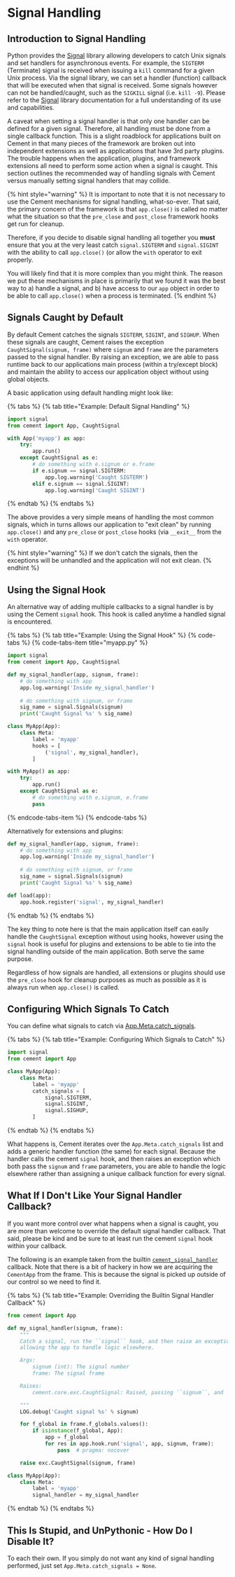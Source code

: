 # Signal Handling

## Introduction to Signal Handling

Python provides the [Signal](http://docs.python.org/library/signal.html) library allowing developers to catch Unix signals and set handlers for asynchronous events. For example, the `SIGTERM` \(Terminate\) signal is received when issuing a `kill` command for a given Unix process. Via the signal library, we can set a handler \(function\) callback that will be executed when that signal is received. Some signals however can not be handled/caught, such as the `SIGKILL` signal \(i.e. `kill -9`\). Please refer to the [Signal](http://docs.python.org/library/signal.html) library documentation for a full understanding of its use and capabilities.

A caveat when setting a signal handler is that only one handler can be defined for a given signal. Therefore, all handling must be done from a single callback function. This is a slight roadblock for applications built on Cement in that many pieces of the framework are broken out into independent extensions as well as applications that have 3rd party plugins. The trouble happens when the application, plugins, and framework extensions all need to perform some action when a signal is caught. This section outlines the recommended way of handling signals with Cement versus manually setting signal handlers that may collide.

{% hint style="warning" %}
It is important to note that it is not necessary to use the Cement mechanisms for signal handling, what-so-ever. That said, the primary concern of the framework is that `app.close()` is called no matter what the situation so that the `pre_close` and `post_close` framework hooks get run for cleanup. 

Therefore, if you decide to disable signal handling all together you **must** ensure that you at the very least catch `signal.SIGTERM` and `signal.SIGINT` with the ability to call `app.close()` \(or allow the `with` operator to exit properly. 

You will likely find that it is more complex than you might think. The reason we put these mechanisms in place is primarily that we found it was the best way to a\) handle a signal, and b\) have access to our `app` object in order to be able to call `app.close()` when a process is terminated.
{% endhint %}

## Signals Caught by Default

By default Cement catches the signals `SIGTERM`, `SIGINT`, and `SIGHUP`. When these signals are caught, Cement raises the exception `CaughtSignal(signum, frame)` where `signum` and `frame` are the parameters passed to the signal handler. By raising an exception, we are able to pass runtime back to our applications main process \(within a try/except block\) and maintain the ability to access our application object without using global objects.

A basic application using default handling might look like:

{% tabs %}
{% tab title="Example: Default Signal Handling" %}
```python
import signal
from cement import App, CaughtSignal

with App('myapp') as app:
    try:
        app.run()
    except CaughtSignal as e:
        # do something with e.signum or e.frame
        if e.signum == signal.SIGTERM:
            app.log.warning('Caught SIGTERM')
        elif e.signum == signal.SIGINT:
            app.log.warning('Caught SIGINT')
```
{% endtab %}
{% endtabs %}

The above provides a very simple means of handling the most common signals, which in turns allows our application to "exit clean" by running `app.close()` and any `pre_close` or `post_close` hooks \(via `__exit__` from the `with` operator. 

{% hint style="warning" %}
If we don't catch the signals, then the exceptions will be unhandled and the application will not exit clean.
{% endhint %}

## Using the Signal Hook

An alternative way of adding multiple callbacks to a signal handler is by using the Cement `signal` hook. This hook is called anytime a handled signal is encountered.

{% tabs %}
{% tab title="Example: Using the Signal Hook" %}
{% code-tabs %}
{% code-tabs-item title="myapp.py" %}
```python
import signal
from cement import App, CaughtSignal

def my_signal_handler(app, signum, frame):
    # do something with app
    app.log.warning('Inside my_signal_handler')
    
    # do something with signum, or frame
    sig_name = signal.Signals(signum)
    print('Caught Signal %s' % sig_name)

class MyApp(App):
    class Meta:
        label = 'myapp'
        hooks = [
            ('signal', my_signal_handler),
        ]

with MyApp() as app:
    try:
        app.run()
    except CaughtSignal as e:
        # do something with e.signum, e.frame
        pass

```
{% endcode-tabs-item %}
{% endcode-tabs %}

Alternatively for extensions and plugins:

```python
def my_signal_handler(app, signum, frame):
    # do something with app
    app.log.warning('Inside my_signal_handler')
    
    # do something with signum, or frame
    sig_name = signal.Signals(signum)
    print('Caught Signal %s' % sig_name)

def load(app):
    app.hook.register('signal', my_signal_handler)
```
{% endtab %}
{% endtabs %}

The key thing to note here is that the main application itself can easily handle the `CaughtSignal` exception without using hooks, however using the `signal` hook is useful for plugins and extensions to be able to tie into the signal handling outside of the main application. Both serve the same purpose.

Regardless of how signals are handled, all extensions or plugins should use the `pre_close` hook for cleanup purposes as much as possible as it is always run when `app.close()` is called.

## Configuring Which Signals To Catch

You can define what signals to catch via [App.Meta.catch\_signals](https://cement.readthedocs.io/en/2.99/api/core/foundation/#cement.core.foundation.App.Meta.catch_signals).

{% tabs %}
{% tab title="Example: Configuring Which Signals to Catch" %}
```python
import signal
from cement import App

class MyApp(App):
    class Meta:
        label = 'myapp'
        catch_signals = [
            signal.SIGTERM,
            signal.SIGINT,
            signal.SIGHUP,
        ]
```
{% endtab %}
{% endtabs %}

What happens is, Cement iterates over the `App.Meta.catch_signals` list and adds a generic handler function \(the same\) for each signal. Because the handler calls the cement `signal` hook, and then raises an exception which both pass the `signum` and `frame` parameters, you are able to handle the logic elsewhere rather than assigning a unique callback function for every signal.

## What If I Don't Like Your Signal Handler Callback?

If you want more control over what happens when a signal is caught, you are more than welcome to override the default signal handler callback. That said, please be kind and be sure to at least run the cement `signal` hook within your callback.

The following is an example taken from the builtin [`cement_signal_handler`](https://cement.readthedocs.io/en/2.99/api/core/foundation/#cement.core.foundation.cement_signal_handler) callback. Note that there is a bit of hackery in how we are acquiring the `CementApp` from the frame. This is because the signal is picked up outside of our control so we need to find it.

{% tabs %}
{% tab title="Example: Overriding the Builtin Signal Handler Callback" %}
```python
from cement import App

def my_signal_handler(signum, frame):
    """
    Catch a signal, run the ``signal`` hook, and then raise an exception
    allowing the app to handle logic elsewhere.

    Args:
        signum (int): The signal number
        frame: The signal frame

    Raises:
        cement.core.exc.CaughtSignal: Raised, passing ``signum``, and ``frame``

    """
    LOG.debug('Caught signal %s' % signum)

    for f_global in frame.f_globals.values():
        if isinstance(f_global, App):
            app = f_global
            for res in app.hook.run('signal', app, signum, frame):
                pass  # pragma: nocover

    raise exc.CaughtSignal(signum, frame)

class MyApp(App):
    class Meta:
        label = 'myapp'
        signal_handler = my_signal_handler
```
{% endtab %}
{% endtabs %}

## This Is Stupid, and UnPythonic - How Do I Disable It?

To each their own. If you simply do not want any kind of signal handling performed, just set `App.Meta.catch_signals = None`.

